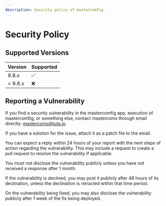 ```yaml
---
description: Security policy of mastercomfig.
...
```


# Security Policy

## Supported Versions

| Version   | Supported          |
| --------- | ------------------ |
| 9.8.x     | :white_check_mark: |
| < 9.8.x   | :x:                |

## Reporting a Vulnerability

If you find a security vulnerability in the mastercomfig app, execution of mastercomfig,
or something else, contact mastercoms through email directly: [mastercoms@tuta.io](mailto:mastercoms@tuta.io).

If you have a solution for the issue, attach it as a patch file to the email.

You can expect a reply within 24 hours of your report with the next steps of action
regarding the vulnerability. This may include a request to create a pull request to
resolve the vulnerability if applicable.

You must not disclose the vulnerability publicly unless you have not received a response after 1 month.

If the vulnerability is declined, you may post it publicly after 48 hours of its declination, unless the
declination is retracted within that time period.

On the vulnerability being fixed, you may also disclose the vulnerability publicly after 1 week of the
fix being deployed.
